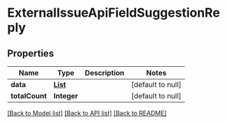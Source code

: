 # ExternalIssueApiFieldSuggestionReply
## Properties

| Name | Type | Description | Notes |
|------------ | ------------- | ------------- | -------------|
| **data** | [**List**](ExternalIssueApiFieldSuggestion.md) |  | [default to null] |
| **totalCount** | **Integer** |  | [default to null] |

[[Back to Model list]](../README.md#documentation-for-models) [[Back to API list]](../README.md#documentation-for-api-endpoints) [[Back to README]](../README.md)

